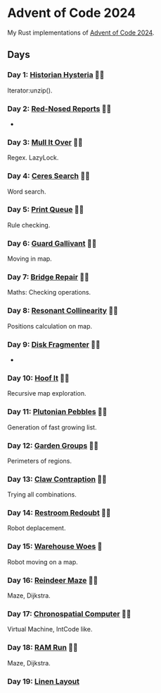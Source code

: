 # Advent of Code 2024

My Rust implementations of [Advent of Code 2024](https://adventofcode.com/2024).

## Days

### Day 1: [Historian Hysteria](day01/README.md) 🌟🌟

Iterator:unzip().

### Day 2: [Red-Nosed Reports](day02/README.md) 🌟🌟

-

### Day 3: [Mull It Over](day03/README.md) 🌟🌟

Regex. LazyLock.

### Day 4: [Ceres Search](day04/README.md) 🌟🌟

Word search.

### Day 5: [Print Queue](day05/README.md) 🌟🌟

Rule checking.

### Day 6: [Guard Gallivant](day06/README.md) 🌟🌟

Moving in map.

### Day 7: [Bridge Repair](day07/README.md) 🌟🌟

Maths: Checking operations.

### Day 8: [Resonant Collinearity](day08/README.md) 🌟🌟

Positions calculation on map.

### Day 9: [Disk Fragmenter](day09/README.md) 🌟🌟

-

### Day 10: [Hoof It](day10/README.md) 🌟🌟

Recursive map exploration.

### Day 11: [Plutonian Pebbles](day11/README.md) 🌟🌟

Generation of fast growing list.

### Day 12: [Garden Groups](day12/README.md) 🌟🌟

Perimeters of regions.

### Day 13: [Claw Contraption](day13/README.md) 🌟🌟

Trying all combinations.

### Day 14: [Restroom Redoubt](day14/README.md) 🌟🌟

Robot deplacement.

### Day 15: [Warehouse Woes](day15/README.md) 🌟

Robot moving on a map.

### Day 16: [Reindeer Maze](day16/README.md) 🌟🌟

Maze, Dijkstra.

### Day 17: [Chronospatial Computer](day17/README.md) 🌟🌟

Virtual Machine, IntCode like.

### Day 18: [RAM Run](day18/README.md) 🌟🌟

Maze, Dijkstra.

### Day 19: [Linen Layout](day19/README.md)
